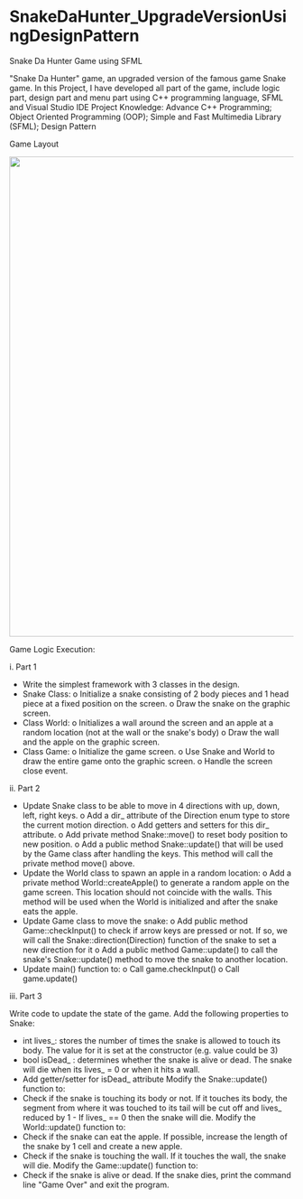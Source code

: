 # SnakeDaHunter_UpgradeVersionUsingDesignPattern

Snake Da Hunter Game using SFML

"Snake Da Hunter" game, an upgraded version of the famous game Snake game.
In this Project, I have developed all part of the game, include logic part, design part and menu part using C++ programming language, SFML and Visual Studio IDE
Project Knowledge: Advance C++ Programming; Object Oriented Programming (OOP); Simple and Fast Multimedia Library (SFML); Design Pattern

Game Layout
<p align="center">
   <img width="800" height="850" src="https://github.com/congminh1809/SnakeDaHunter_UpgradeVersionUsingDesignPattern/blob/master/SFML-2.5.1/Demo.gif">
</p>

Game Logic Execution:

i. Part 1

- Write the simplest framework with 3 classes in the design.
- Snake Class:
o Initialize a snake consisting of 2 body pieces and 1 head piece at a fixed position on the screen.
o Draw the snake on the graphic screen.
- Class World:
o Initializes a wall around the screen and an apple at a random location (not at the wall or the snake's body)
o Draw the wall and the apple on the graphic screen.
- Class Game:
o Initialize the game screen.
o Use Snake and World to draw the entire game onto the graphic screen. o Handle the screen close event.

ii. Part 2

- Update Snake class to be able to move in 4 directions with up, down, left, right keys.
o Add a dir_ attribute of the Direction enum type to store the current motion direction.
o Add getters and setters for this dir_ attribute. o Add private method Snake::move() to reset body position to new position.
o Add a public method Snake::update() that will be used by the Game class after handling the keys. This method will call the private method move() above.
- Update the World class to spawn an apple in a random location:
o Add a private method World::createApple() to generate a random apple on the game screen. This location should not coincide with the walls. This method will be used when the World is initialized and after the snake eats the apple.
- Update Game class to move the snake:
o Add public method Game::checkInput() to check if arrow keys are pressed or not. If so, we will call the Snake::direction(Direction) function of the snake to set a new direction for it
o Add a public method Game::update() to call the snake's Snake::update() method to move the snake to another location.
- Update main() function to:
o Call game.checkInput() o Call game.update()

iii. Part 3

Write code to update the state of the game.
Add the following properties to Snake:
- int lives_: stores the number of times the snake is allowed to touch its body. The value for it is set at the constructor (e.g. value could be 3)
- bool isDead_ : determines whether the snake is alive or dead. The snake will die when its lives_ = 0 or when it hits a wall.
- Add getter/setter for isDead_ attribute
Modify the Snake::update() function to:
- Check if the snake is touching its body or not. If it touches its body, the segment from where it was touched to its tail will be cut off and lives_ reduced by 1 - If lives_ == 0 then the snake will die.
Modify the World::update() function to:
- Check if the snake can eat the apple. If possible, increase the length of the snake by 1 cell and create a new apple.
- Check if the snake is touching the wall. If it touches the wall, the snake will die.
Modify the Game::update() function to:
- Check if the snake is alive or dead. If the snake dies, print the command line "Game Over" and exit the program.
